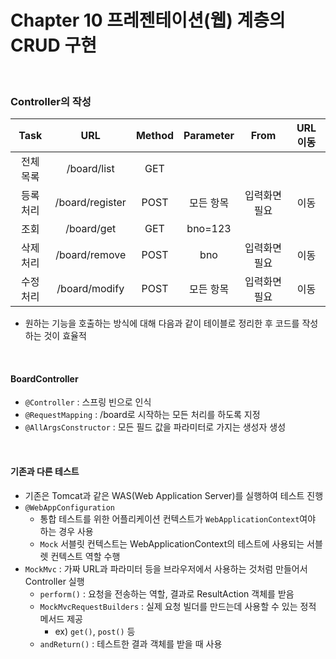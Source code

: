 # Chapter 10 프레젠테이션(웹) 계층의 CRUD 구현

<br>

### Controller의 작성

|   Task    |       URL       | Method | Parameter |     From      | URL 이동 |
| :-------: | :-------------: | :----: | :-------: | :-----------: | :------: |
| 전체 목록 |   /board/list   |  GET   |           |               |          |
| 등록 처리 | /board/register |  POST  | 모든 항목 | 입력화면 필요 |   이동   |
|   조회    |   /board/get    |  GET   |  bno=123  |               |          |
| 삭제 처리 |  /board/remove  |  POST  |    bno    | 입력화면 필요 |   이동   |
| 수정 처리 |  /board/modify  |  POST  | 모든 항목 | 입력화면 필요 |   이동   |

- 원하는 기능을 호출하는 방식에 대해 다음과 같이 테이블로 정리한 후 코드를 작성하는 것이 효율적

<br>

#### BoardController

- `@Controller` : 스프링 빈으로 인식
- `@RequestMapping` : /board로 시작하는 모든 처리를 하도록 지정
- `@AllArgsConstructor` : 모든 필드 값을 파라미터로 가지는 생성자 생성

<br>

#### 기존과 다른 테스트

- 기존은 Tomcat과 같은 WAS(Web Application Server)를 실행하여 테스트 진행
- `@WebAppConfiguration` 
  - 통합 테스트를 위한 어플리케이션 컨텍스트가 `WebApplicationContext`여야 하는 경우 사용
  - `Mock` 서블릿 컨텍스트는 WebApplicationContext의 테스트에 사용되는 서블렛 컨텍스트 역할 수행
- `MockMvc` : 가짜 URL과 파라미터 등을 브라우저에서 사용하는 것처럼 만들어서 Controller 실행
  - `perform()` : 요청을 전송하는 역할, 결과로 ResultAction 객체를 받음
  - `MockMvcRequestBuilders` : 실제 요청 빌더를 만드는데 사용할 수 있는 정적 메서드 제공
    - ex) `get()`, `post()` 등
  - `andReturn()` : 테스트한 결과 객체를 받을 때 사용